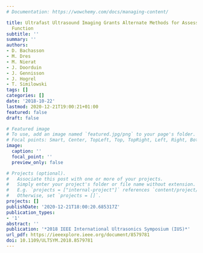 ```yaml
---
# Documentation: https://wowchemy.com/docs/managing-content/

title: Ultrafast Ultrasound Imaging Grants Alternate Methods for Assessing Diaphragm
  Function
subtitle: ''
summary: ''
authors:
- D. Bachasson
- M. Dres
- M. Nierat
- J. Doorduin
- J. Gennisson
- J. Hogrel
- T. Similowski
tags: []
categories: []
date: '2018-10-22'
lastmod: 2020-12-21T19:00:21+01:00
featured: false
draft: false

# Featured image
# To use, add an image named `featured.jpg/png` to your page's folder.
# Focal points: Smart, Center, TopLeft, Top, TopRight, Left, Right, BottomLeft, Bottom, BottomRight.
image:
  caption: ''
  focal_point: ''
  preview_only: false

# Projects (optional).
#   Associate this post with one or more of your projects.
#   Simply enter your project's folder or file name without extension.
#   E.g. `projects = ["internal-project"]` references `content/project/deep-learning/index.md`.
#   Otherwise, set `projects = []`.
projects: []
publishDate: '2020-12-21T18:00:20.685317Z'
publication_types:
- '1'
abstract: ''
publication: '*2018 IEEE International Ultrasonics Symposium (IUS)*'
url_pdf: https://ieeexplore.ieee.org/document/8579781
doi: 10.1109/ULTSYM.2018.8579781
---
```

